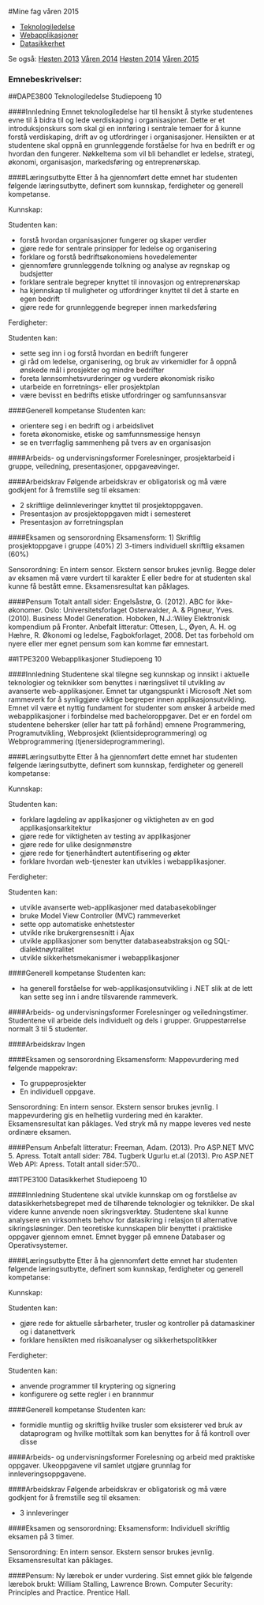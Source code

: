 #Mine fag våren 2015
- [Teknologiledelse](https://github.com/s165519/Hioa_student/blob/master/V2015/fag2015v.md#dape3800-teknologiledelse)
- [Webapplikasjoner](https://github.com/s165519/Hioa_student/blob/master/V2015/fag2015v.md#itpe3200-webapplikasjoner)
- [Datasikkerhet](https://github.com/s165519/Hioa_student/blob/master/V2015/fag2015v.md#itpe3100-datasikkerhet)

Se også: [Høsten 2013](https://github.com/s165519/Hioa_student/tree/master/H2013/fag2013h.md) [Våren 2014](https://github.com/s165519/Hioa_student/tree/master/V2014/fag2014v.md) [Høsten 2014](https://github.com/s165519/Hioa_student/tree/master/H2014/fag2014h.md) [Våren 2015](https://github.com/s165519/Hioa_student/tree/master/V2015/fag2015v.md)
### Emnebeskrivelser:

##DAPE3800 Teknologiledelse
Studiepoeng 10

####Innledning
Emnet teknologiledelse har til hensikt å styrke studentenes evne til å bidra til og lede
verdiskaping i organisasjoner. Dette er et introduksjonskurs som skal gi en innføring i
sentrale temaer for å kunne forstå verdiskaping, drift av og utfordringer i organisasjoner.
Hensikten er at studentene skal oppnå en grunnleggende forståelse for hva en bedrift er og
hvordan den fungerer. Nøkkeltema som vil bli behandlet er ledelse, strategi, økonomi,
organisasjon, markedsføring og entreprenørskap. 

####Læringsutbytte
Etter å ha gjennomført dette emnet har studenten følgende læringsutbytte, definert som
kunnskap, ferdigheter og generell kompetanse.

Kunnskap:

Studenten kan:
- forstå hvordan organisasjoner fungerer og skaper verdier
- gjøre rede for sentrale prinsipper for ledelse og organisering
- forklare og forstå bedriftsøkonomiens hovedelementer
- gjennomføre grunnleggende tolkning og analyse av regnskap og budsjetter
- forklare sentrale begreper knyttet til innovasjon og entreprenørskap
- ha kjennskap til muligheter og utfordringer knyttet til det å starte en egen bedrift
- gjøre rede for grunnleggende begreper innen markedsføring

Ferdigheter:

Studenten kan:
- sette seg inn i og forstå hvordan en bedrift fungerer
- gi råd om ledelse, organisering, og bruk av virkemidler for å oppnå ønskede mål i
prosjekter og mindre bedrifter
- foreta lønnsomhetsvurderinger og vurdere økonomisk risiko
- utarbeide en forretnings- eller prosjektplan
- være bevisst en bedrifts etiske utfordringer og samfunnsansvar

####Generell kompetanse
Studenten kan:
- orientere seg i en bedrift og i arbeidslivet
- foreta økonomiske, etiske og samfunnsmessige hensyn
- se en tverrfaglig sammenheng på tvers av en organisasjon

####Arbeids- og undervisningsformer
Forelesninger, prosjektarbeid i gruppe, veiledning, presentasjoner, oppgaveøvinger.

####Arbeidskrav
Følgende arbeidskrav er obligatorisk og må være godkjent for å fremstille seg til eksamen:
- 2 skriftlige delinnleveringer knyttet til prosjektoppgaven.
- Presentasjon av prosjektoppgaven midt i semesteret
- Presentasjon av forretningsplan

####Eksamen og sensorordning
Eksamensform: 1) Skriftlig prosjektoppgave i gruppe (40%)
2) 3-timers individuell skriftlig eksamen (60%)

Sensorordning: En intern sensor. Ekstern sensor brukes jevnlig.
Begge deler av eksamen må være vurdert til karakter E eller bedre for at studenten skal
kunne få bestått emne.
Eksamensresultat kan påklages.

####Pensum
Totalt antall sider:
Engelsåstrø, G. (2012). ABC for ikke-økonomer. Oslo: Universitetsforlaget
Osterwalder, A. & Pigneur, Yves. (2010). Business Model Generation. Hoboken, N.J.:Wiley
Elektronisk kompendium på Fronter.
Anbefalt litteratur:
Ottesen, L., Øyen, A. H. og Hæhre, R. Økonomi og ledelse, Fagbokforlaget, 2008.
Det tas forbehold om nyere eller mer egnet pensum som kan komme før emnestart.


##ITPE3200 Webapplikasjoner
Studiepoeng 10

####Innledning
Studentene skal tilegne seg kunnskap og innsikt i aktuelle teknologier og teknikker som
benyttes i næringslivet til utvikling av avanserte web-applikasjoner. Emnet tar utgangspunkt i
Microsoft .Net som rammeverk for å synliggjøre viktige begreper innen applikasjonsutvikling.
Emnet vil være et nyttig fundament for studenter som ønsker å arbeide med webapplikasjoner
i forbindelse med bacheloroppgaver. Det er en fordel om studentene behersker
(eller har tatt på forhånd) emnene Programmering, Programutvikling, Webprosjekt
(klientsideprogrammering) og Webprogrammering (tjenersideprogrammering).

####Læringsutbytte
Etter å ha gjennomført dette emnet har studenten følgende læringsutbytte, definert som
kunnskap, ferdigheter og generell kompetanse:

Kunnskap:

Studenten kan:
- forklare lagdeling av applikasjoner og viktigheten av en god applikasjonsarkitektur
- gjøre rede for viktigheten av testing av applikasjoner
- gjøre rede for ulike designmønstre
- gjøre rede for tjenerhåndtert autentifisering og økter
- forklare hvordan web-tjenester kan utvikles i webapplikasjoner.

Ferdigheter:

Studenten kan:
- utvikle avanserte web-applikasjoner med databasekoblinger
- bruke Model View Controller (MVC) rammeverket
- sette opp automatiske enhetstester
- utvikle rike brukergrensesnitt i Ajax
- utvikle applikasjoner som benytter databaseabstraksjon og SQL-dialektnøytralitet
- utvikle sikkerhetsmekanismer i webapplikasjoner

####Generell kompetanse
Studenten kan:
- ha generell forståelse for web-applikasjonsutvikling i .NET slik at de lett kan sette seg
inn i andre tilsvarende rammeverk.

####Arbeids- og undervisningsformer
Forelesninger og veiledningstimer. Studentene vil arbeide dels individuelt og dels i grupper.
Gruppestørrelse normalt 3 til 5 studenter. 

####Arbeidskrav
Ingen

####Eksamen og sensorordning
Eksamensform: Mappevurdering med følgende mappekrav:
- To gruppeprosjekter
- En individuell oppgave.

Sensorordning: En intern sensor. Ekstern sensor brukes jevnlig.
I mappevurdering gis en helhetlig vurdering med én karakter.
Eksamensresultat kan påklages. Ved stryk må ny mappe leveres ved neste ordinære
eksamen.

####Pensum
Anbefalt litteratur:
Freeman, Adam. (2013). Pro ASP.NET MVC 5. Apress. Totalt antall sider: 784.
Tugberk Ugurlu et.al (2013). Pro ASP.NET Web API: Apress. Totalt antall sider:570..


##ITPE3100 Datasikkerhet
Studiepoeng 10

####Innledning
Studentene skal utvikle kunnskap om og forståelse av datasikkerhetsbegrepet med de
tilhørende teknologier og teknikker. De skal videre kunne anvende noen sikringsverktøy.
Studentene skal kunne analysere en virksomhets behov for datasikring i relasjon til
alternative sikringsløsninger. Den teoretiske kunnskapen blir benyttet i praktiske oppgaver
gjennom emnet. Emnet bygger på emnene Databaser og Operativsystemer.

####Læringsutbytte
Etter å ha gjennomført dette emnet har studenten følgende læringsutbytte, definert som
kunnskap, ferdigheter og generell kompetanse:

Kunnskap:

Studenten kan:
- gjøre rede for aktuelle sårbarheter, trusler og kontroller på datamaskiner og i
datanettverk
- forklare hensikten med risikoanalyser og sikkerhetspolitikker

Ferdigheter:

Studenten kan:
- anvende programmer til kryptering og signering
- konfigurere og sette regler i en brannmur

####Generell kompetanse
Studenten kan:
- formidle muntlig og skriftlig hvilke trusler som eksisterer ved bruk av dataprogram og
hvilke mottiltak som kan benyttes for å få kontroll over disse

####Arbeids- og undervisningsformer
Forelesning og arbeid med praktiske oppgaver. Ukeoppgavene vil samlet utgjøre grunnlag
for innleveringsoppgavene.

####Arbeidskrav
Følgende arbeidskrav er obligatorisk og må være godkjent for å fremstille seg til eksamen:
- 3 innleveringer

####Eksamen og sensorordning:
Eksamensform: Individuell skriftlig eksamen på 3 timer.

Sensorordning: En intern sensor. Ekstern sensor brukes jevnlig.
Eksamensresultat kan påklages.

####Pensum:
Ny lærebok er under vurdering. Sist emnet gikk ble følgende lærebok brukt: William Stalling,
Lawrence Brown. Computer Security: Principles and Practice. Prentice Hall.
